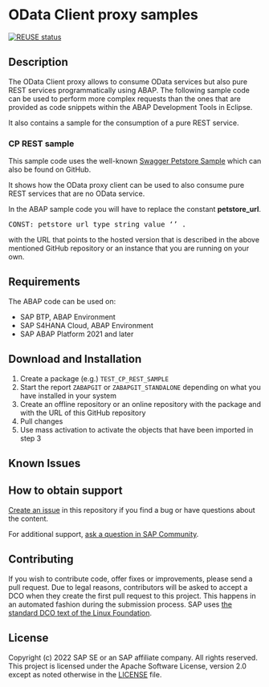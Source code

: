 # OData Client proxy samples

[![REUSE status](https://api.reuse.software/badge/github.com/SAP-samples/abap-odata-client-proxy-samples)](https://api.reuse.software/info/github.com/SAP-samples/abap-odata-client-proxy-samples)

## Description

The OData Client proxy allows to consume OData services but also pure REST services programmatically using ABAP. The following sample code can be used to perform more complex requests than the ones that are provided as code snippets within the ABAP Development Tools in Eclipse. 

It also contains a sample for the consumption of a pure REST service.  

### CP REST sample

This sample code uses the well-known [Swagger Petstore Sample](https://github.com/swagger-api/swagger-petstore) which can also be found on GitHub.

It shows how the OData proxy client can be used to also consume pure REST services that are no OData service.  

In the ABAP sample code you will have to replace the constant **petstore_url**.  
<pre>CONST: petstore_url type string value ‘<Swagger Petstore Sample URL>’ .</pre>
with the URL that points to the hosted version that is described in the above mentioned GitHub repository or an instance that you are running on your own.

## Requirements  

The ABAP code can be used on:
- SAP BTP, ABAP Environment
- SAP S4HANA Cloud, ABAP Environment
- SAP ABAP Platform 2021 and later

## Download and Installation

1. Create a package (e.g.) `TEST_CP_REST_SAMPLE`      
2. Start the report `ZABAPGIT` or `ZABAPGIT_STANDALONE` depending on what you have installed in your system  
3. Create an offline repository or an online repository with the package and with the URL of this GitHub repository  
4. Pull changes  
5. Use mass activation to activate the objects that have been imported in step 3   

## Known Issues
<!-- You may simply state "No known issues. -->

## How to obtain support
[Create an issue](https://github.com/SAP-samples/<repository-name>/issues) in this repository if you find a bug or have questions about the content.
 
For additional support, [ask a question in SAP Community](https://answers.sap.com/questions/ask.html).

## Contributing
If you wish to contribute code, offer fixes or improvements, please send a pull request. Due to legal reasons, contributors will be asked to accept a DCO when they create the first pull request to this project. This happens in an automated fashion during the submission process. SAP uses [the standard DCO text of the Linux Foundation](https://developercertificate.org/).

## License
Copyright (c) 2022 SAP SE or an SAP affiliate company. All rights reserved. This project is licensed under the Apache Software License, version 2.0 except as noted otherwise in the [LICENSE](LICENSE) file.
